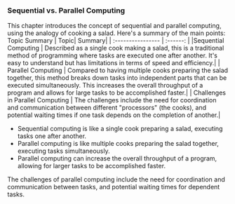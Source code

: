 ### Sequential vs. Parallel Computing
This chapter introduces the concept of sequential and parallel computing, using the analogy of cooking a salad. Here's a summary of the main points:
Topic	Summary
| Topic| Summary|
| :---------------- | :------: |
|Sequential Computing       |   Described as a single cook making a salad, this is a traditional method of programming where tasks are executed one after another. It's easy to understand but has limitations in terms of speed and efficiency.| 
| Parallel Computing          |   Compared to having multiple cooks preparing the salad together, this method breaks down tasks into independent parts that can be executed simultaneously. This increases the overall throughput of a program and allows for large tasks to be accomplished faster.|
| Challenges in Parallel Computing   |  The challenges include the need for coordination and communication between different "processors" (the cooks), and potential waiting times if one task depends on the completion of another.| 
	
 * Sequential computing is like a single cook preparing a salad, executing tasks one after another.
 * Parallel computing is like multiple cooks preparing the salad together, executing tasks simultaneously.
 * Parallel computing can increase the overall throughput of a program, allowing for larger tasks to be accomplished faster.

The challenges of parallel computing include the need for coordination and communication between tasks, and potential waiting times for dependent tasks.
